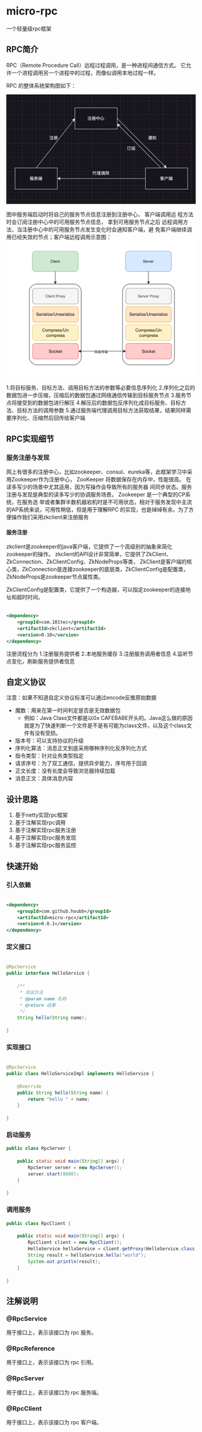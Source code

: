 # micro-rpc

一个轻量级rpc框架

## RPC简介

RPC（Remote Procedure Call）远程过程调用，是一种进程间通信方式。
它允许一个进程调用另一个进程中的过程，而像似调用本地过程一样。

RPC 的整体系统架构图如下：

![img.png](imags/系统架构.png)

图中服务端启动时将自己的服务节点信息注册到注册中心， 客户端调用远
程方法时会订阅注册中心中的可用服务节点信息， 拿到可用服务节点之后
远程调用方法，当注册中心中的可用服务节点发生变化时会通知客户端，避
免客户端继续调用已经失效的节点；客户端远程调用示意图：
![img.png](imags/远程调用.png)

1.将目标服务、目标方法、调用目标方法的参数等必要信息序列化
2.序列化之后的数据包进一步压缩，压缩后的数据包通过网络通信传输到目标服务节点
3.服务节点将接受到的数据包进行解压
4.解压后的数据包反序列化成目标服务、目标方法、目标方法的调用参数
5.通过服务端代理调用目标方法获取结果，结果同样需要序列化、压缩然后回传给客户端

## RPC实现细节

### 服务注册与发现

网上有很多的注册中心，比如zookeeper、consul、eureka等，此框架学习中采用Zookeeper作为注册中心，
ZooKeeper 将数据保存在内存中，性能很高。 在读多写少的场景中尤其适用，因为写操作会导致所有的服务器
间同步状态。服务注册与发现是典型的读多写少的协调服务场景。 Zookeeper 是一个典型的CP系统，在服务选
举或者集群半数机器宕机时是不可用状态，相对于服务发现中主流的AP系统来说，可用性稍低，但是用于理解RPC
的实现，也是绰绰有余。为了方便操作我们采用zkclient来注册服务

#### 服务注册

zkclient是zookeeper的java客户端，它提供了一个高级别的抽象来简化zookeeper的操作。
zkclient的API设计非常简单，它提供了ZkClient、ZkConnection、ZkClientConfig、ZkNodeProps等类，
ZkClient是客户端的核心类，ZkConnection是连接zookeeper的底层类，ZkClientConfig是配置类，
ZkNodeProps是zookeeper节点属性类。

ZkClientConfig是配置类，它提供了一个构造器，可以指定zookeeper的连接地址和超时时间。

```xml

<dependency>
    <groupId>com.101tec</groupId>
    <artifactId>zkclient</artifactId>
    <version>0.10</version>
</dependency>
```

注册流程分为
1.注册服务提供者
2.本地服务缓存
3.注册服务调用者信息
4.监听节点变化，刷新服务提供者信息

## 自定义协议

注意：如果不知道自定义协议标准可以通过encode反推原始数据

- 魔数：用来在第一时间判定是否是无效数据包
    - 例如：Java Class文件都是以0x CAFEBABE开头的。Java这么做的原因就是为了快速判断一个文件是不是有可能为class文件，以及这个class文件有没有受损。
- 版本号：可以支持协议的升级
- 序列化算法：消息正文到底采用哪种序列化反序列化方式
- 指令类型：针对业务类型指定
- 请求序号：为了双工通信，提供异步能力，序号用于回调
- 正文长度：没有长度会导致浏览器持续加载
- 消息正文：具体消息内容

## 设计思路

1. 基于netty实现rpc框架
2. 基于注解实现rpc调用
3. 基于注解实现rpc服务注册
4. 基于注解实现rpc服务发现
5. 基于注解实现rpc服务监控

## 快速开始

### 引入依赖

```xml

<dependency>
    <groupId>com.github.houbb</groupId>
    <artifactId>micro-rpc</artifactId>
    <version>0.0.1</version>
</dependency>
```

### 定义接口

```java

@RpcService
public interface HelloService {

    /**
     * 测试方法
     * @param name 名称
     * @return 结果
     */
    String hello(String name);

}
```

### 实现接口

```java

@RpcService
public class HelloServiceImpl implements HelloService {

    @Override
    public String hello(String name) {
        return "hello " + name;
    }

}
```

### 启动服务

```java
public class RpcServer {

    public static void main(String[] args) {
        RpcServer server = new RpcServer();
        server.start(8080);
    }

}
```

### 调用服务

```java
public class RpcClient {

    public static void main(String[] args) {
        RpcClient client = new RpcClient();
        HelloService helloService = client.getProxy(HelloService.class);
        String result = helloService.hello("world");
        System.out.println(result);
    }

}
```

## 注解说明

### @RpcService

用于接口上，表示该接口为 rpc 服务。

### @RpcReference

用于接口上，表示该接口为 rpc 引用。

### @RpcServer

用于接口上，表示该接口为 rpc 服务端。

### @RpcClient

用于接口上，表示该接口为 rpc 客户端。

